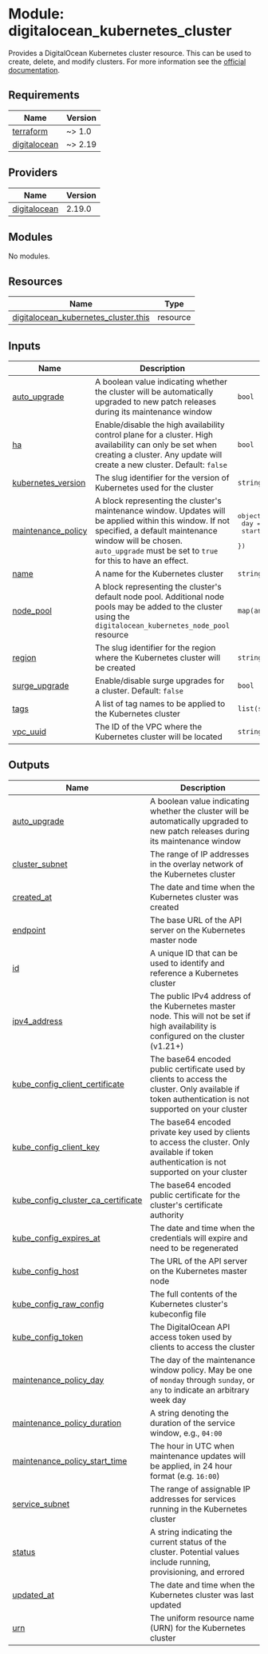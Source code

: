 # Module: digitalocean_kubernetes_cluster

Provides a DigitalOcean Kubernetes cluster resource. This can be used to create, delete, and modify clusters. For more information see the [official documentation](https://www.digitalocean.com/docs/kubernetes/).

<!-- BEGINNING OF PRE-COMMIT-TERRAFORM DOCS HOOK -->
## Requirements

| Name | Version |
|------|---------|
| <a name="requirement_terraform"></a> [terraform](#requirement\_terraform) | ~> 1.0 |
| <a name="requirement_digitalocean"></a> [digitalocean](#requirement\_digitalocean) | ~> 2.19 |

## Providers

| Name | Version |
|------|---------|
| <a name="provider_digitalocean"></a> [digitalocean](#provider\_digitalocean) | 2.19.0 |

## Modules

No modules.

## Resources

| Name | Type |
|------|------|
| [digitalocean_kubernetes_cluster.this](https://registry.terraform.io/providers/digitalocean/digitalocean/latest/docs/resources/kubernetes_cluster) | resource |

## Inputs

| Name | Description | Type | Default | Required |
|------|-------------|------|---------|:--------:|
| <a name="input_auto_upgrade"></a> [auto\_upgrade](#input\_auto\_upgrade) | A boolean value indicating whether the cluster will be automatically upgraded to new patch releases during its maintenance window | `bool` | `true` | no |
| <a name="input_ha"></a> [ha](#input\_ha) | Enable/disable the high availability control plane for a cluster. High availability can only be set when creating a cluster. Any update will create a new cluster. Default: `false` | `bool` | `false` | no |
| <a name="input_kubernetes_version"></a> [kubernetes\_version](#input\_kubernetes\_version) | The slug identifier for the version of Kubernetes used for the cluster | `string` | n/a | yes |
| <a name="input_maintenance_policy"></a> [maintenance\_policy](#input\_maintenance\_policy) | A block representing the cluster's maintenance window. Updates will be applied within this window. If not specified, a default maintenance window will be chosen. `auto_upgrade` must be set to `true` for this to have an effect. | <pre>object({<br>    day        = string<br>    start_time = string<br>  })</pre> | `null` | no |
| <a name="input_name"></a> [name](#input\_name) | A name for the Kubernetes cluster | `string` | n/a | yes |
| <a name="input_node_pool"></a> [node\_pool](#input\_node\_pool) | A block representing the cluster's default node pool. Additional node pools may be added to the cluster using the `digitalocean_kubernetes_node_pool` resource | `map(any)` | n/a | yes |
| <a name="input_region"></a> [region](#input\_region) | The slug identifier for the region where the Kubernetes cluster will be created | `string` | n/a | yes |
| <a name="input_surge_upgrade"></a> [surge\_upgrade](#input\_surge\_upgrade) | Enable/disable surge upgrades for a cluster. Default: `false` | `bool` | `false` | no |
| <a name="input_tags"></a> [tags](#input\_tags) | A list of tag names to be applied to the Kubernetes cluster | `list(string)` | `null` | no |
| <a name="input_vpc_uuid"></a> [vpc\_uuid](#input\_vpc\_uuid) | The ID of the VPC where the Kubernetes cluster will be located | `string` | `null` | no |

## Outputs

| Name | Description |
|------|-------------|
| <a name="output_auto_upgrade"></a> [auto\_upgrade](#output\_auto\_upgrade) | A boolean value indicating whether the cluster will be automatically upgraded to new patch releases during its maintenance window |
| <a name="output_cluster_subnet"></a> [cluster\_subnet](#output\_cluster\_subnet) | The range of IP addresses in the overlay network of the Kubernetes cluster |
| <a name="output_created_at"></a> [created\_at](#output\_created\_at) | The date and time when the Kubernetes cluster was created |
| <a name="output_endpoint"></a> [endpoint](#output\_endpoint) | The base URL of the API server on the Kubernetes master node |
| <a name="output_id"></a> [id](#output\_id) | A unique ID that can be used to identify and reference a Kubernetes cluster |
| <a name="output_ipv4_address"></a> [ipv4\_address](#output\_ipv4\_address) | The public IPv4 address of the Kubernetes master node. This will not be set if high availability is configured on the cluster (v1.21+) |
| <a name="output_kube_config_client_certificate"></a> [kube\_config\_client\_certificate](#output\_kube\_config\_client\_certificate) | The base64 encoded public certificate used by clients to access the cluster. Only available if token authentication is not supported on your cluster |
| <a name="output_kube_config_client_key"></a> [kube\_config\_client\_key](#output\_kube\_config\_client\_key) | The base64 encoded private key used by clients to access the cluster. Only available if token authentication is not supported on your cluster |
| <a name="output_kube_config_cluster_ca_certificate"></a> [kube\_config\_cluster\_ca\_certificate](#output\_kube\_config\_cluster\_ca\_certificate) | The base64 encoded public certificate for the cluster's certificate authority |
| <a name="output_kube_config_expires_at"></a> [kube\_config\_expires\_at](#output\_kube\_config\_expires\_at) | The date and time when the credentials will expire and need to be regenerated |
| <a name="output_kube_config_host"></a> [kube\_config\_host](#output\_kube\_config\_host) | The URL of the API server on the Kubernetes master node |
| <a name="output_kube_config_raw_config"></a> [kube\_config\_raw\_config](#output\_kube\_config\_raw\_config) | The full contents of the Kubernetes cluster's kubeconfig file |
| <a name="output_kube_config_token"></a> [kube\_config\_token](#output\_kube\_config\_token) | The DigitalOcean API access token used by clients to access the cluster |
| <a name="output_maintenance_policy_day"></a> [maintenance\_policy\_day](#output\_maintenance\_policy\_day) | The day of the maintenance window policy. May be one of `monday` through `sunday`, or `any` to indicate an arbitrary week day |
| <a name="output_maintenance_policy_duration"></a> [maintenance\_policy\_duration](#output\_maintenance\_policy\_duration) | A string denoting the duration of the service window, e.g., `04:00` |
| <a name="output_maintenance_policy_start_time"></a> [maintenance\_policy\_start\_time](#output\_maintenance\_policy\_start\_time) | The hour in UTC when maintenance updates will be applied, in 24 hour format (e.g. `16:00`) |
| <a name="output_service_subnet"></a> [service\_subnet](#output\_service\_subnet) | The range of assignable IP addresses for services running in the Kubernetes cluster |
| <a name="output_status"></a> [status](#output\_status) | A string indicating the current status of the cluster. Potential values include running, provisioning, and errored |
| <a name="output_updated_at"></a> [updated\_at](#output\_updated\_at) | The date and time when the Kubernetes cluster was last updated |
| <a name="output_urn"></a> [urn](#output\_urn) | The uniform resource name (URN) for the Kubernetes cluster |
<!-- END OF PRE-COMMIT-TERRAFORM DOCS HOOK -->